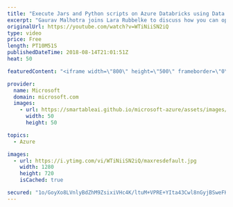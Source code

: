 ```yaml
---
title: "Execute Jars and Python scripts on Azure Databricks using Data Factory | Azure Friday"
excerpt: "Gaurav Malhotra joins Lara Rubbelke to discuss how you can operationalize Jars and Python scripts running on Azure Databricks as an activity step in a Data Factory pipeline. [01:55] Demo Start   For more information:  + Transform data by running a Jar activity in Azure Databricks docs https://aka.ms/azfr/459/01"
originalUrl: https://youtube.com/watch?v=WTiNiiSN2iQ
type: video
price: Free
length: PT10M51S
publishedDateTime: 2018-08-14T21:01:51Z
heat: 50

featuredContent: "<iframe width=\"800\" height=\"500\" frameborder=\"0\" src=\"https://www.youtube.com/embed/WTiNiiSN2iQ\" allow=\"accelerometer; autoplay; encrypted-media; gyroscope; picture-in-picture\" allowfullscreen></iframe>"

provider:
  name: Microsoft
  domain: microsoft.com
  images:
    - url: https://smartableai.github.io/microsoft-azure/assets/images/organizations/microsoft.com-50x50.jpg
      width: 50
      height: 50

topics:
  - Azure

images:
  - url: https://i.ytimg.com/vi/WTiNiiSN2iQ/maxresdefault.jpg
    width: 1280
    height: 720
    isCached: true

secured: "1o/GoyXo8LVnlyBdZhM9ZsixiVHc4K/ltuM+VPRE+YIta43Cwl8nGyjBSweFKwzGHWB/aD47zj/cYV87+Xf8zDOtPXxhs+ak2h7FAuxZ+FeKb+DgO7WS0VmK6DDx1gKyaCpyJZJccQY4uieBXlhqhoHyGffHMaG/6skJo0KASDl56IWFPiCfzcVdGAoGU7zxX1gqMQxaLgJ/XLP1hMjvKxPbKXTUou3CDXgN3qgNlTtUmVn89UAGiwAqLws0FZRj4P5j0CcMMTbfLb2Nb3ZB8ah6OqEMQTf35b7Wx3fqM0+nLwFqm6crTDmJPdfTH3afwBEVzb4O+76jjzuVR2iKuC5ekXcbQvn/PHzyH+helkOOi/IznDLxRHginyWXENJUdoU62ueLffa69OmfJ3T5f/y9X76SB4cOAA0c/s++SZk=;VY1hDJJTRsH0TYjGIwph0w=="
---
```


